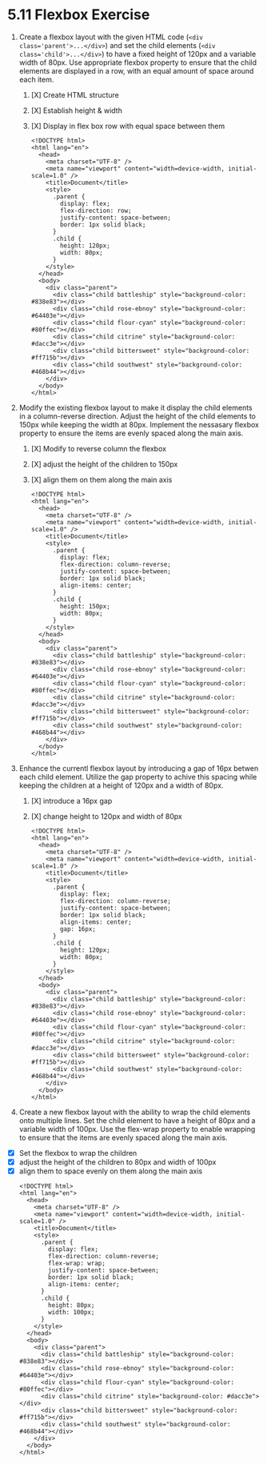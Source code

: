 # **5.11 Flexbox Exercise**

1. Create a flexbox layout with the given HTML code (`<div class='parent'>...</div>`) and set the child elements (`<div class='child'>...</div>`) to have a fixed height of 120px and a variable width of 80px. Use appropriate flexbox property to ensure that the child elements are displayed in a row, with an equal amount of space around each item.

   1. [X] Create HTML structure
   2. [X] Establish height & width
   3. [X] Display in flex box row with equal space between them

       ```
       <!DOCTYPE html>
       <html lang="en">
         <head>
           <meta charset="UTF-8" />
           <meta name="viewport" content="width=device-width, initial-scale=1.0" />
           <title>Document</title>
           <style>
             .parent {
               display: flex;
               flex-direction: row;
               justify-content: space-between;
               border: 1px solid black;
             }
             .child {
               height: 120px;
               width: 80px;
             }
           </style>
         </head>
         <body>
           <div class="parent">
             <div class="child battleship" style="background-color: #838e83"></div>
             <div class="child rose-ebnoy" style="background-color: #64403e"></div>
             <div class="child flour-cyan" style="background-color: #80ffec"></div>
             <div class="child citrine" style="background-color: #dacc3e"></div>
             <div class="child bittersweet" style="background-color: #ff715b"></div>
             <div class="child southwest" style="background-color: #468b44"></div>
           </div>
         </body>
       </html>

       ```
2. Modify the existing flexbox layout to make it display the child elements in a column-reverse direction. Adjust the height of the child elements to 150px while keeping the width at 80px. Implement the nessasary flexbox property to ensure the items are evenly spaced along the main axis.

   1. [X] Modify to reverse column the flexbox
   2. [X] adjust the height of the children to 150px
   3. [X] align them on them along the main axis

       ```
       <!DOCTYPE html>
       <html lang="en">
         <head>
           <meta charset="UTF-8" />
           <meta name="viewport" content="width=device-width, initial-scale=1.0" />
           <title>Document</title>
           <style>
             .parent {
               display: flex;
               flex-direction: column-reverse;
               justify-content: space-between;
               border: 1px solid black;
               align-items: center;
             }
             .child {
               height: 150px;
               width: 80px;
             }
           </style>
         </head>
         <body>
           <div class="parent">
             <div class="child battleship" style="background-color: #838e83"></div>
             <div class="child rose-ebnoy" style="background-color: #64403e"></div>
             <div class="child flour-cyan" style="background-color: #80ffec"></div>
             <div class="child citrine" style="background-color: #dacc3e"></div>
             <div class="child bittersweet" style="background-color: #ff715b"></div>
             <div class="child southwest" style="background-color: #468b44"></div>
           </div>
         </body>
       </html>

       ```
3. Enhance the currentl flexbox layout by introducing a gap of 16px betwen each child element. Utilize the gap property to achive this spacing while keeping the children at a height of 120px and a width of 80px.

   1. [X] introduce a 16px gap
   2. [X] change height to 120px and width of 80px

       ```
       <!DOCTYPE html>
       <html lang="en">
         <head>
           <meta charset="UTF-8" />
           <meta name="viewport" content="width=device-width, initial-scale=1.0" />
           <title>Document</title>
           <style>
             .parent {
               display: flex;
               flex-direction: column-reverse;
               justify-content: space-between;
               border: 1px solid black;
               align-items: center;
               gap: 16px;
             }
             .child {
               height: 120px;
               width: 80px;
             }
           </style>
         </head>
         <body>
           <div class="parent">
             <div class="child battleship" style="background-color: #838e83"></div>
             <div class="child rose-ebnoy" style="background-color: #64403e"></div>
             <div class="child flour-cyan" style="background-color: #80ffec"></div>
             <div class="child citrine" style="background-color: #dacc3e"></div>
             <div class="child bittersweet" style="background-color: #ff715b"></div>
             <div class="child southwest" style="background-color: #468b44"></div>
           </div>
         </body>
       </html>

       ```
4. Create a new flexbox layout with the ability to wrap the child elements onto multiple lines. Set the child element to have a height of 80px and a variable width of 100px. Use the flex-wrap property to enable wrapping to ensure that the items are evenly spaced along the main axis.

  * [X] Set the flexbox to wrap the children
  * [X] adjust the height of the children to 80px and width of 100px
  * [X] align them to space evenly on them along the main axis
    ```
    <!DOCTYPE html>
    <html lang="en">
      <head>
        <meta charset="UTF-8" />
        <meta name="viewport" content="width=device-width, initial-scale=1.0" />
        <title>Document</title>
        <style>
          .parent {
            display: flex;
            flex-direction: column-reverse;
            flex-wrap: wrap;
            justify-content: space-between;
            border: 1px solid black;
            align-items: center;
          }
          .child {
            height: 80px;
            width: 100px;
          }
        </style>
      </head>
      <body>
        <div class="parent">
          <div class="child battleship" style="background-color: #838e83"></div>
          <div class="child rose-ebnoy" style="background-color: #64403e"></div>
          <div class="child flour-cyan" style="background-color: #80ffec"></div>
          <div class="child citrine" style="background-color: #dacc3e"></div>
          <div class="child bittersweet" style="background-color: #ff715b"></div>
          <div class="child southwest" style="background-color: #468b44"></div>
        </div>
      </body>
    </html>
    ```
